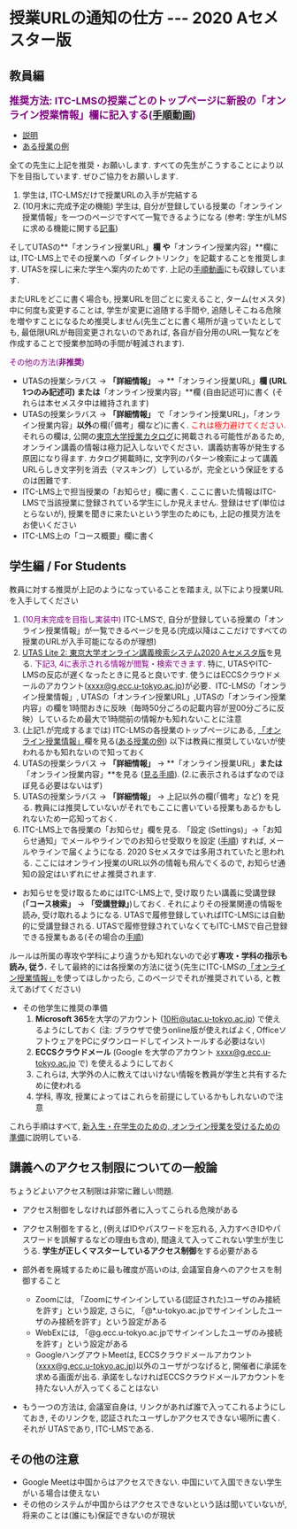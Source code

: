
授業URLの通知の仕方 --- 2020 Aセメスター版
=========================================

教員編
--------------------------------------------

**<font color="purple" size="+1">推奨方法:  ITC-LMSの授業ごとのトップページに新設の「オンライン授業情報」欄に記入する(<a href="https://youtu.be/Arz_YO6R_NA" target="_blank" rel="noopener">手順動画</a>)</font>**

* <a href="https://www.ecc.u-tokyo.ac.jp/announcement/2020/09/16_3208.html" target="_blank" rel="noopener">説明</a>
* <a href="https://itc-lms.ecc.u-tokyo.ac.jp/lms/course?idnumber=2020FEN-EE3d16L10J01" target="_blank" rel="noopener">ある授業の例</a>

全ての先生に上記を推奨・お願いします. すべての先生がこうすることにより以下を目指しています. ぜひご協力をお願いします.
  1. 学生は, ITC-LMSだけで授業URLの入手が完結する
  1. (10月末に完成予定の機能) 学生は, 自分が登録している授業の「オンライン授業情報」を一つのページですべて一覧できるようになる (参考: 学生がLMSに求める機能に関する<a href="https://todai-umeet.com/article/55245" target="_blank" rel="noopener">記事</a>)

そしてUTASの**「オンライン授業URL」**欄 や**「オンライン授業内容」**欄には, ITC-LMS上でその授業への「ダイレクトリンク」を記載することを推奨します. UTASを探しに来た学生へ案内のためです. 上記の[手順動画](https://youtu.be/Arz_YO6R_NA)にも収録しています.

またURLをどこに書く場合も, 授業URLを回ごとに変えること, ターム(セメスタ)中に何度も変更することは, 学生が変更に追随する手間や, 追随しそこねる危険を増やすことになるため推奨しません(先生ごとに書く場所が違っていたとしても, 最低限URLが毎回変更されないのであれば, 各自が自分用のURL一覧などを作成することで授業参加時の手間が軽減されます). 

<font color="purple">その他の方法(**非推奨**)</font>

* UTASの授業シラバス -> **「詳細情報」** -> **「オンライン授業URL」**欄 (URL 1つのみ記述可) または**「オンライン授業内容」**欄 (自由記述可)に書く (それらは本セメスタ中は維持されます)
* UTASの授業シラバス -> **「詳細情報」** で「オンライン授業URL」，「オンライン授業内容」**以外**の欄(「備考」欄など)に書く. <font color="red">これは極力避けてください.</font> それらの欄は, 公開の<a href="https://catalog.he.u-tokyo.ac.jp/" target="_blank">東京大学授業カタログ</a>に掲載される可能性があるため, オンライン講義の情報は極力記入しないでください．講義妨害等が発生する原因になり得ます. カタログ掲載時に, 文字列のパターン検索によって講義URLらしき文字列を消去（マスキング）しているが，完全という保証をするのは困難です.
* ITC-LMS上で担当授業の「お知らせ」欄に書く. ここに書いた情報はITC-LMSで当該授業に登録されている学生にしか見えません. 登録はせず(単位はとらないが), 授業を聞きに来たいという学生のためにも, 上記の推奨方法をお使いください
* ITC-LMS上の「コース概要」欄に書く

学生編 / For Students
--------------------------------------------

教員に対する推奨が上記のようになっていることを踏まえ, 以下により授業URLを入手してください

1. <font color="purple">(10月末完成を目指し実装中)</font> ITC-LMSで, 自分が登録している授業の「オンライン授業情報」が一覧できるページを見る(完成以降はここだけですべての授業のURLが入手可能になるのが理想)
1. <a href="https://utelecon-directory.adm.u-tokyo.ac.jp/"> UTAS Lite 2: 東京大学オンライン講義検索システム2020 Aセメスタ版</a>を見る. <font color="purple">下記3, 4に表示される情報が閲覧・検索できます.</font> 特に, UTASやITC-LMSの反応が遅くなったときに見ると良いです. 使うにはECCSクラウドメールのアカウント(xxxx@g.ecc.u-tokyo.ac.jp)が必要．ITC-LMSの「オンライン授業情報」, UTASの「オンライン授業URL」,UTASの「オンライン授業内容」の欄を1時間おきに反映（毎時50分ごろの記載内容が翌00分ごろに反映）しているため最大で1時間前の情報かも知れないことに注意
1. (上記1.が完成するまでは) ITC-LMSの各授業のトップページにある, <a href="https://www.ecc.u-tokyo.ac.jp/announcement/2020/09/16_3208.html">「オンライン授業情報」</a>欄を見る(<a href="https://itc-lms.ecc.u-tokyo.ac.jp/lms/course?idnumber=2020FEN-EE3d16L10J01" target="_blank" rel="noopener">ある授業の例</a>)
以下は教員に推奨していないが使われるかも知れないので知っておく
1. UTASの授業シラバス -> **「詳細情報」** -> **「オンライン授業URL」**または**「オンライン授業内容」**を見る ([見る手順](https://youtu.be/J9dnXmFiIcI)). (2.に表示されるはずなのでほぼ見る必要はないはず) 
1. UTASの授業シラバス -> **「詳細情報」** -> 上記以外の欄(「備考」など) を見る. 教員には推奨していないがそれでもここに書いている授業もあるかもしれないため一応知っておく. 
1. ITC-LMS上で各授業の「お知らせ」欄を見る. 「設定 (Settings)」->「お知らせ通知」でメールやラインでのお知らせ受取りを設定 ([手順](https://youtu.be/xAur5zar5Sc)) すれば, メールやラインで届くようになる. 2020 Sセメスタでは多用されていたと思われる. ここにはオンライン授業のURL以外の情報も飛んでくるので, お知らせ通知の設定はいずれにせよ推奨されます. 
  * お知らせを受け取るためにはITC-LMS上で, 受け取りたい講義に受講登録 (**「コース検索」** -> **「受講登録」**)しておく. それによりその授業関連の情報を読み, 受け取れるようになる. UTASで履修登録していればITC-LMSには自動的に受講登録される. UTASで履修登録されていなくてもITC-LMSで自己登録できる授業もある(その場合の[手順](https://youtu.be/sPmkBQOXeR4))

ルールは所属の専攻や学科により違うかも知れないので必ず**専攻・学科の指示も読み, 従う.**
そして最終的には各授業の方法に従う(先生にITC-LMSの<a href="https://www.ecc.u-tokyo.ac.jp/announcement/2020/09/16_3208.html">「オンライン授業情報」</a>を使ってほしかったら, このページでそれが推奨されている, と教えてあげてください)

* その他学生に推奨の準備
  1. **Microsoft 365**を大学のアカウント (10桁@utac.u-tokyo.ac.jp) で使えるようにしておく (注: ブラウザで使うonline版が使えればよく, OfficeソフトウェアをPCにダウンロードしてインストールする必要はない)
  1. **ECCSクラウドメール** (Google を大学のアカウント xxxx@g.ecc.u-tokyo.ac.jp で) を使えるようにしておく
  1. これらは, 大学外の人に教えてはいけない情報を教員が学生と共有するために使われる
  1. 学科, 専攻, 授業によってはこれらを前提にしているかもしれないので注意

これら手順はすべて, [新入生・在学生のための, オンライン授業を受けるための準備](../../oc/)に説明している.
 
講義へのアクセス制限についての一般論
--------------------------------------------

ちょうどよいアクセス制限は非常に難しい問題.

* アクセス制御をしなければ部外者に入ってこられる危険がある
* アクセス制御をすると, (例えばIDやパスワードを忘れる, 入力すべきIDやパスワードを誤解するなどの理由も含め), 間違えて入ってこれない学生が生じうる. **学生が正しくマスターしているアクセス制御**をする必要がある

* 部外者を廃城するために最も確度が高いのは, 会議室自身へのアクセスを制御すること
  * Zoomには, 「Zoomにサインインしている(認証された)ユーザのみ接続を許す」という設定, さらに, 「@*.u-tokyo.ac.jpでサインインしたユーザのみ接続を許す」という設定がある
  * WebExには, 「@g.ecc.u-tokyo.ac.jpでサインインしたユーザのみ接続を許す」という設定がある
  * GoogleハングアウトMeetは, ECCSクラウドメールアカウント(xxxx@g.ecc.u-tokyo.ac.jp)以外のユーザがつなげると, 開催者に承諾を求める画面が出る. 承諾をしなければECCSクラウドメールアカウントを持たない人が入ってくることはない

* もう一つの方法は, 会議室自身は, リンクがあれば誰で入ってこれるようにしておき, そのリンクを, 認証されたユーザしかアクセスできない場所に書く. それが UTASであり, ITC-LMSである.

その他の注意
-----------------------

* Google Meetは中国からはアクセスできない. 中国にいて入国できない学生がいる場合は使えない
* その他のシステムが中国からはアクセスできないという話は聞いていないが, 将来のことは(誰にも)保証できないのが現状